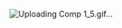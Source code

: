 
![Uploading Comp 1_5.gif…]()

<!--
**CookieCodeio/CookieCodeio** is a ✨ _special_ ✨ repository because its `README.md` (this file) appears on your GitHub profile.

Here are some ideas to get you started:
[![Typing SVG](https://readme-typing-svg.demolab.com?font=Inter&weight=800&pause=1000&color=FFFFFF&repeat=false&width=435&lines=Im+Vaagishwar+%F0%9F%91%8B)](https://git.io/typing-svg)
- 🔭 I’m currently working on ...
- 🌱 I’m currently learning ...
- 👯 I’m looking to collaborate on ...
- 🤔 I’m looking for help with ...
- 💬 Ask me about ...
- 📫 How to reach me: ...
- 😄 Pronouns: ...
- ⚡ Fun fact: ...
-->
